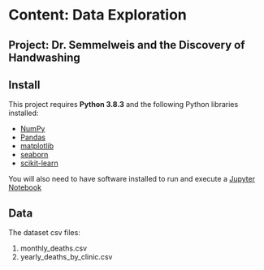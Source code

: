 # Content: Data Exploration
## Project: Dr. Semmelweis and the Discovery of Handwashing


## Install

This project requires **Python 3.8.3** and the following Python libraries installed:

- [NumPy](http://www.numpy.org/)
- [Pandas](http://pandas.pydata.org)
- [matplotlib](http://matplotlib.org/)
- [seaborn](https://seaborn.pydata.org/)
- [scikit-learn](http://scikit-learn.org/stable/)

You will also need to have software installed to run and execute a [Jupyter Notebook](http://ipython.org/notebook.html)



## Data

The dataset csv files:
1) monthly_deaths.csv
2) yearly_deaths_by_clinic.csv

